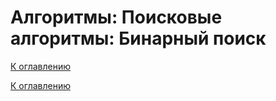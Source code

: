 # Алгоритмы: Поисковые алгоритмы: Бинарный поиск

<!--

-->

[К оглавлению](../README.md)



[К оглавлению](../README.md)

